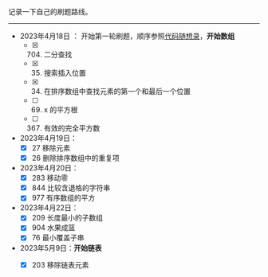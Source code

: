 记录一下自己的刷题路线。

***
- 2023年4月18日 ： 开始第一轮刷题，顺序参照[代码随想录](https://www.programmercarl.com/)，**开始数组**
    - [x] 704. 二分查找
    - [x] 35. 搜索插入位置
    - [x] 34. 在排序数组中查找元素的第一个和最后一个位置
    - [ ] 69. x 的平方根
    - [ ] 367. 有效的完全平方数
- 2023年4月19日：
    - [x] 27 移除元素
    - [x] 26 删除排序数组中的重复项
- 2023年4月20日：
    - [x] 283 移动零
    - [x] 844 比较含退格的字符串
    - [x] 977 有序数组的平方
- 2023年4月22日：
    - [x] 209 长度最小的子数组 
    - [x] 904 水果成篮
    - [x] 76 最小覆盖子串
- 2023年5月9日：**开始链表**
    - [x] 203 移除链表元素
 